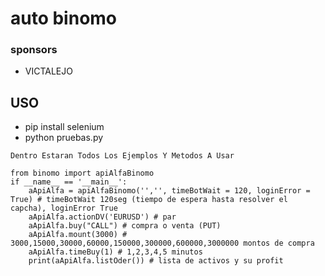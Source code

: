 # auto binomo

### sponsors

- VICTALEJO

## USO

- pip install selenium
- python pruebas.py

`Dentro Estaran Todos Los Ejemplos Y Metodos A Usar`

```
from binomo import apiAlfaBinomo
if __name__ == '__main__':
    aApiAlfa = apiAlfaBinomo('','', timeBotWait = 120, loginError = True) # timeBotWait 120seg (tiempo de espera hasta resolver el capcha), loginError True
    aApiAlfa.actionDV('EURUSD') # par
    aApiAlfa.buy("CALL") # compra o venta (PUT)
    aApiAlfa.mount(3000) # 3000,15000,30000,60000,150000,300000,600000,3000000 montos de compra
    aApiAlfa.timeBuy(1) # 1,2,3,4,5 minutos
    print(aApiAlfa.listOder()) # lista de activos y su profit
```
